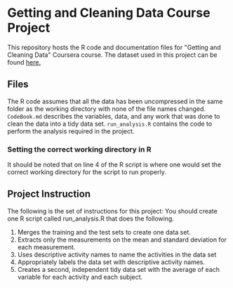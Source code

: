 Getting and Cleaning Data Course Project
==========================================
This repository hosts the R code and documentation files for "Getting and Cleaning Data" Coursera course.
The dataset used in this project can be found [here.](https://d396qusza40orc.cloudfront.net/getdata%2Fprojectfiles%2FUCI%20HAR%20Dataset.zip)

## Files

The R code assumes that all the data has been uncompressed in the same folder as the working directory with none of the file names changed.
`CodeBook.md` describes the variables, data, and any work that was done to clean the data into a tidy data set.
`run_analysis.R` contains the code to perform the analysis required in the project.

### Setting the correct working directory in R
It should be noted that on line 4 of the R script is where one would set the correct working directory for the script to run properly.


## Project Instruction
The following is the set of instructions for this project:
You should create one R script called run_analysis.R that does the following. 
1. Merges the training and the test sets to create one data set.
2. Extracts only the measurements on the mean and standard deviation for each measurement. 
3. Uses descriptive activity names to name the activities in the data set
4. Appropriately labels the data set with descriptive activity names. 
5. Creates a second, independent tidy data set with the average of each variable for each activity and each subject.
